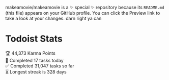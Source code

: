 makeamovie/makeamovie is a ✨ special ✨ repository because its `README.md` (this file) appears on your GitHub profile.
You can click the Preview link to take a look at your changes. darn right ya can

# Todoist Stats

<!-- TODO-IST:START -->
🏆  44,373 Karma Points           
🌸  Completed 17 tasks today           
✅  Completed 31,047 tasks so far           
⏳  Longest streak is 328 days
<!-- TODO-IST:END -->